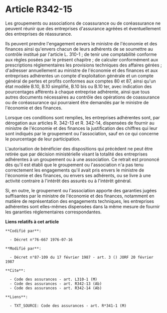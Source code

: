 # Article R342-15

Les groupements ou associations de coassurance ou de coréassurance ne peuvent réunir que des entreprises d'assurance agréées
et éventuellement des entreprises de réassurance.

Ils peuvent prendre l'engagement envers le ministre de l'économie et des finances ainsi qu'envers chacun de leurs adhérents
de se soumettre au contrôle institué par l'article L. 310-1 ; de tenir une comptabilité conforme aux règles posées par le
présent chapitre ; de calculer conformément aux prescriptions réglementaires les provisions techniques des affaires gérées ;
d'adresser annuellement au ministre de l'économie et des finances et aux entreprises adhérentes un compte d'exploitation
générale et un compte général de pertes et profits conformes aux comptes 80 et 87, ainsi qu'un état modèle B.10, B.10
simplifié, B.10 bis ou B.10 ter, avec indication des pourcentages afférents à chaque entreprise adhérente, ainsi que tous
autres documents nécessaires au contrôle des opérations de coassurance ou de coréassurance qui pourraient être demandés par
le ministre de l'économie et des finances.

Lorsque ces conditions sont remplies, les entreprises adhérentes sont, par dérogation aux articles R. 342-13 et R. 342-14,
dispensées de fournir au ministre de l'économie et des finances la justification des chiffres qui leur sont indiqués par le
groupement ou l'association, sauf en ce qui concerne le pourcentage de leur participation.

L'autorisation de bénéficier des dispositions qui précèdent ne peut être retirée que par décision ministérielle visant la
totalité des entreprises adhérentes à un groupement ou à une association. Ce retrait est prononcé dès qu'il est établi que le
groupement ou l'association n'a pas tenu correctement les engagements qu'il avait pris envers le ministre de l'économie et
des finances, ou envers ses adhérents, ou se livre à une activité contraire à l'intérêt des assurés ou à l'intérêt général.

Si, en outre, le groupement ou l'association apporte des garanties jugées suffisantes par le ministre de l'économie et des
finances, notamment en matière de représentation des engagements techniques, les entreprises adhérentes sont elles-mêmes
dispensées dans la même mesure de fournir les garanties réglementaires correspondantes.

**Liens relatifs à cet article**

	**Codifié par**:

	  - Décret n°76-667 1976-07-16

	**Modifié par**:

	  - Décret n°87-109 du 17 février 1987 - art. 3 () JORF 20 février 1987

	**Cite**:

	  - Code des assurances - art. L310-1 (M)
	  - Code des assurances - art. R342-13 (Ab)
	  - Code des assurances - art. R342-14 (Ab)

	**Liens**:

	  - TXT_SOURCE: Code des assurances - art. R*341-1 (M)
